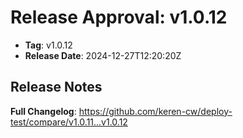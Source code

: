 # Release Approval: v1.0.12

- **Tag**: v1.0.12
- **Release Date**: 2024-12-27T12:20:20Z

## Release Notes
**Full Changelog**: https://github.com/keren-cw/deploy-test/compare/v1.0.11...v1.0.12
